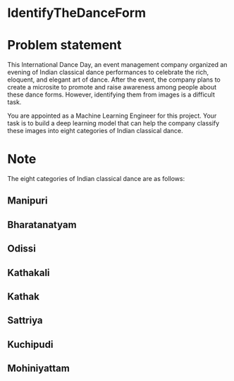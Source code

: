 # IdentifyTheDanceForm

# Problem statement

This International Dance Day, an event management company organized an evening of Indian classical dance 
performances to celebrate the rich, eloquent, and elegant art of dance. After the event, the company plans
to create a microsite to promote and raise awareness among people about these dance forms. 
However, identifying them from images is a difficult task.

You are appointed as a Machine Learning Engineer for this project. 
Your task is to build a deep learning model that can help the company classify these images into 
eight categories of Indian classical dance.

# Note

The eight categories of Indian classical dance are as follows:

## Manipuri
## Bharatanatyam
## Odissi
## Kathakali
## Kathak
## Sattriya
## Kuchipudi
## Mohiniyattam
